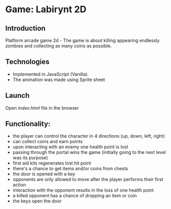 # Game: Labirynt 2D
## Introduction
Platform arcade game 2d - The game is about killing appearing endlessly zombies and collecting as many coins as possible.

## Technologies
- Implemented in JavaScript (Vanilla).
- The animation was made using Sprite sheet

## Launch
Open _index.html_ file in the browser

## Functionality:
* the player can control the character in 4 directions (up, down, left, right)
* can collect coins and earn points
* upon interacting with an enemy one health point is lost
* passing through the portal wins the game (initially going to the next level was its purpose)
* first aid kits regenerates lost hit point
* there's a chance to get items and/or coins from chests
* the door is opened with a key
* opponents are only allowed to move after the player performs their first action
* interaction with the opponent results in the loss of one health point
* a killed opponent has a chance of dropping an item or coin
* the keys open the door


